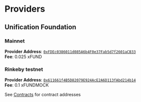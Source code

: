 # Providers

## Unification Foundation

### Mainnet

**Provider Address**: [`0xFDEc0386011d085A6b4F0e37Fab5d7f2601aCB33`](https://etherscan.io/address/0xFDEc0386011d085A6b4F0e37Fab5d7f2601aCB33)  
**Fee**: 0.025 xFUND

### Rinkeby testnet

**Provider Address**: [`0x611661f4B5D82079E924AcE2A6D113fAbd214b14`](https://rinkeby.etherscan.io/address/0x611661f4B5D82079E924AcE2A6D113fAbd214b14)  
**Fee**: 0.1 xFUNDMOCK

See [Contracts](contracts.md) for contract addresses
